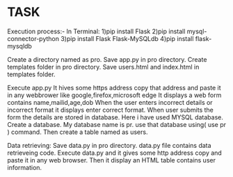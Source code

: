 # TASK
Execution process:-
In Terminal:
1)pip install Flask
2)pip install mysql-connector-python
3)pip install Flask Flask-MySQLdb
4)pip install flask-mysqldb

 Create a directory named as pro.
 Save app.py in pro directory.
 Create templates folder in pro directory.
 Save users.html and index.html in templates folder.

 Execute app.py 
 It hives some https address copy that address and paste it in any webbrower like google,firefox,microsoft edge
 It displays a web form contains name,mailid,age,dob 
 When the user enters incorrect details or incorrect format  it displays enter correct format.
 When user submits the form the details are stored in database. Here i have used MYSQL database.
 Create a database. My database name is pr. use that database using( use pr ) command.
 Then create a table named as users.
 
 Data retrieving:
 Save data.py in pro directory.
 data.py file contains data retrieveing code.
 Execute  data.py and it gives some http address copy and paste it in any web browser. 
 Then it display an HTML table contains user information.
 
